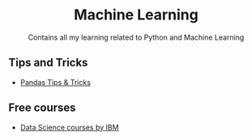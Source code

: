 <h1 align="center"> Machine Learning </h1>
<p align="center"> Contains all my learning related to Python and Machine Learning</p>

## Tips and Tricks  
- [Pandas Tips & Tricks](/tips/pandas_tips.ipynb)

## Free courses
- [Data Science courses by IBM](/free-courses/README.md)
